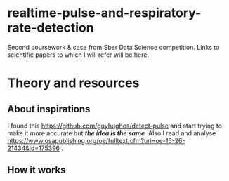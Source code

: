 # realtime-pulse-and-respiratory-rate-detection
Second coursework &amp; case from Sber Data Science competition. Links to scientific papers to which I will refer will be here.
# Theory and resources
## About inspirations
I found this https://github.com/guyhughes/detect-pulse  and start trying to make it more accurate but ***the idea is the same***.
Also I read and analyse https://www.osapublishing.org/oe/fulltext.cfm?uri=oe-16-26-21434&id=175396 .
## How it works
